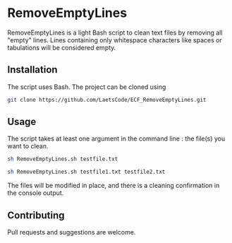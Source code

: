 # RemoveEmptyLines

RemoveEmptyLines is a light Bash script to clean text files by removing all "empty" lines. Lines containing only whitespace characters like spaces or tabulations will be considered empty.

## Installation

The script uses Bash.
The project can be cloned using
```bash
git clone https://github.com/LaetsCode/ECF_RemoveEmptyLines.git

```

## Usage

The script takes at least one argument in the command line : the file(s) you want to clean.

```bash
sh RemoveEmptyLines.sh testfile.txt

sh RemoveEmptyLines.sh testfile1.txt testfile2.txt

```
The files will be modified in place, and there is a cleaning confirmation in the console output.

## Contributing

Pull requests and suggestions are welcome.
